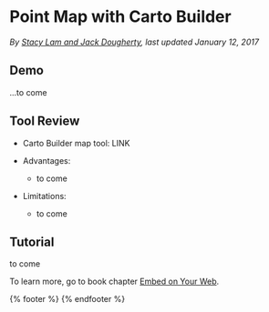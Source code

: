 # Point Map with Carto Builder

*By [Stacy Lam and Jack Dougherty](../../introduction/who.md), last updated January 12, 2017*

## Demo

...to come

## Tool Review
- Carto Builder map tool: LINK
- Advantages:
  - to come

- Limitations:
  - to come

## Tutorial

to come

 To learn more, go to book chapter [Embed on Your Web](https://www.datavizforall.org/embed/).

{% footer %}
{% endfooter %}
